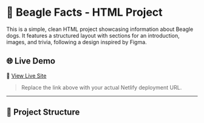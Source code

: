# 🐶 Beagle Facts - HTML Project

This is a simple, clean HTML project showcasing information about Beagle dogs. It features a structured layout with sections for an introduction, images, and trivia, following a design inspired by Figma.

## 🌐 Live Demo

🔗 [View Live Site](https://your-netlify-link.netlify.app)

> Replace the link above with your actual Netlify deployment URL.

---

## 📁 Project Structure

